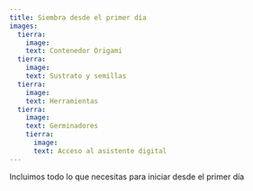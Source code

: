 ```yaml
---
title: Siembra desde el primer día
images:
  tierra:
    image:
    text: Contenedor Origami
  tierra:
    image:
    text: Sustrato y semillas
  tierra:
    image:
    text: Herramientas
  tierra:
    image:
    text: Germinadores
    tierra:
      image:
      text: Acceso al asistente digital    
---
```


Incluimos todo lo que necesitas para iniciar desde el primer día

